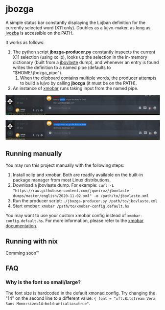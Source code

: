 # jbozga

A simple status bar constantly displaying the Lojban definition for the currently selected word (X11 only).
Doubles as a lujvo-maker, as long as [jvozba](https://github.com/uakci/jvozba) is accessible on the PATH.

It works as follows:
1. The python script **jbozga-producer.py** constantly inspects the current X11 selection (using xclip), looks up the selection in the in-memory dictionary (built from a [jbovlaste](https://jbovlaste.lojban.org/) dump), and whenever an entry is found writes the definition to a named pipe (defaults to "$HOME/.jbozga_pipe").
    1. When the clipboard contains multiple words, the producer attempts to build a lujvo by calling **jbozga** (it must be on the PATH).
2. An instance of [xmobar](https://github.com/jaor/xmobar) runs taking input from the named pipe.

![](screenshot1.jpg)

![](screenshot3.jpg)

## Running manually
You may run this project manually with the following steps:
1. Install xclip and xmobar. Both are readily available on the built-in package manager from most Linux distributions.
2. Download a jbovlaste dump. For example: `curl -L "https://raw.githubusercontent.com/jqueiroz/jbovlaste-dumps/master/english/2020-11-02.xml" -o /path/to/jbovlaste.xml`
3. Run the producer script: `./jbozga-producer.py /path/to/jbovlaste.xml`
4. Start xmobar: `xmobar /path/to/xmobar-config.default.hs`

You may want to use your custom xmobar config instead of `xmobar-config.default.hs`.
For more information, please refer to the [xmobar documentation](https://xmobar.org/).

## Running with nix
Comming soon™

## FAQ
### Why is the font so small/large?
The font size is hardcoded in the default xmonad config. Try changing the "14" on the second line to a different value:
`{ font = "xft:Bitstream Vera Sans Mono:size=14:bold:antialias=true"`.

<!-- TODO: add gif screenshot? -->
